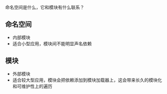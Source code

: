 命名空间是什么，它和模块有什么联系？

## 命名空间
- 内部模块
- 适合小型应用，模块间不能明显声名依赖
## 模块
- 外部模块
- 适合较大型应用，模块会把依赖添加到模块加载器上，这会带来长久的模块化和可维护性上的遍历